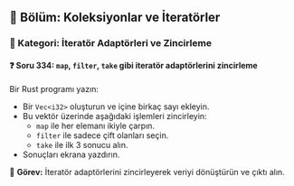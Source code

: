 ## 📘 Bölüm: Koleksiyonlar ve İteratörler  
### 🔹 Kategori: İteratör Adaptörleri ve Zincirleme  
#### ❓ Soru 334: `map`, `filter`, `take` gibi iteratör adaptörlerini zincirleme

Bir Rust programı yazın:

- Bir `Vec<i32>` oluşturun ve içine birkaç sayı ekleyin.
- Bu vektör üzerinde aşağıdaki işlemleri zincirleyin:
  - `map` ile her elemanı ikiyle çarpın.
  - `filter` ile sadece çift olanları seçin.
  - `take` ile ilk 3 sonucu alın.
- Sonuçları ekrana yazdırın.

🔧 **Görev:** İteratör adaptörlerini zincirleyerek veriyi dönüştürün ve çıktı alın.
